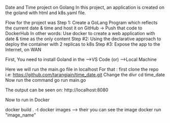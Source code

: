 Date and Time project on Golang
In this project, an application is created on the goland with html and k8s.yaml file.

Flow for the project was Step 1:
Create a GoLang Program which reflects the current date & time and host it on GitHub -> Push that code to DockerHub In other words: Use docker to create a web application with date & time as the only content
Step #2:
Using the declarative approach to deploy the container with 2 replicas to k8s
Step #3:
Expose the app to the Internet, on WAN

First, You need to install Goland in the -->VS Code (or) -->Local Machine

Here we will run the main.go file in localhost For that :
first clone the repo
i.e: https://github.com/tarangjain/time_date.git
Change the divr
cd time_date
Now run the command
go run main.go

The output can be seen on:
http://localhost:8080

Now to run in Docker

docker build . -t
docker images --> their you can see the image
docker run "image_name"